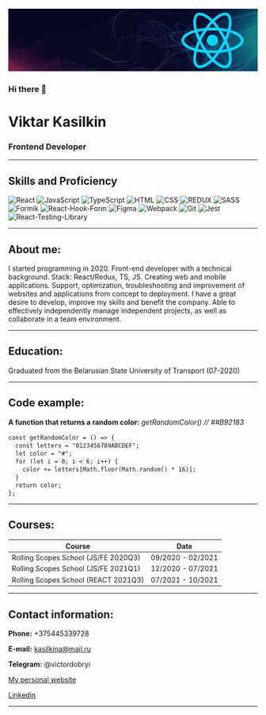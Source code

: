 ![Header](https://github.com/victordobryi/victordobryi/blob/main/assets/1643841432929.jpeg)

### Hi there 👋

# Viktar Kasilkin

### Frontend Developer

---

## Skills and Proficiency

![React](https://img.shields.io/badge/-React-000?style=for-the-badge&logo=react)
![JavaScript](https://img.shields.io/badge/-JavaScript-2388db?style=for-the-badge&logo=javascript)
![TypeScript](https://img.shields.io/badge/-TypeScript-faf32d?style=for-the-badge&logo=typescript)
![HTML](https://img.shields.io/badge/-HTML-f52011?style=for-the-badge&logo=html)
![CSS](https://img.shields.io/badge/-CSS-09b00c?style=for-the-badge&logo=css)
![REDUX](https://img.shields.io/badge/-REDUX-1122d6?style=for-the-badge&logo=redux)
![SASS](https://img.shields.io/badge/-SASS-fff?style=for-the-badge&logo=sass)
![Formik](https://img.shields.io/badge/-FORMIK-000?style=for-the-badge&logo=formik)
![React-Hook-Form](https://img.shields.io/badge/-React--Hook--Form-2388db?style=for-the-badge&logo=React-Hook-Form)
![Figma](https://img.shields.io/badge/-FIGMA-faf32d?style=for-the-badge&logo=figma)
![Webpack](https://img.shields.io/badge/-WEBPACK-f52011?style=for-the-badge&logo=webpack)
![Git](https://img.shields.io/badge/-GIT-09b00c?style=for-the-badge&logo=git)
![Jest](https://img.shields.io/badge/-JEST-1122d6?style=for-the-badge&logo=jest)
![React-Testing-Library](https://img.shields.io/badge/-React--Testing--Library-fff?style=for-the-badge&logo=React-Testing-Library)

---

## About me:

I started programming in 2020. Front-end developer with a technical background. Stack: React/Redux, TS, JS.
Creating web and mobile applications. Support, optimization, troubleshooting and improvement of websites and applications from concept to deployment.
I have a great desire to develop, improve my skills and benefit the company. Able
to effectively independently manage independent projects, as well as collaborate in a team environment.

---

## Education:

Graduated from the Belarusian State University of Transport (07-2020)

---

## Code example:

**A function that returns a random color:** _getRandomColor() // ##B92183_

```
const getRandomColor = () => {
  const letters = "0123456789ABCDEF";
  let color = "#";
  for (let i = 0; i < 6; i++) {
    color += letters[Math.floor(Math.random() * 16)];
  }
  return color;
};

```

---

## Courses:

| Course                               |       Date        |
| ------------------------------------ | :---------------: |
| Rolling Scopes School (JS/FE 2020Q3) | 09/2020 - 02/2021 |
| Rolling Scopes School (JS/FE 2021Q1) | 12/2020 - 07/2021 |
| Rolling Scopes School (REACT 2021Q3) | 07/2021 - 10/2021 |

---

## Contact information:

**Phone:** +375445339728

**E-mail:** kasilkina@mail.ru

**Telegram:** @victordobryi

[My personal website](https://victor-dobryi-portfolio.netlify.app/)

[Linkedin](https://www.linkedin.com/in/victor-kasilkin/)

---
